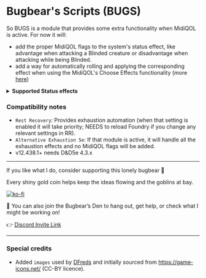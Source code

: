 # Bugbear's Scripts (BUGS)
So BUGS is a module that provides some extra functionality when MidiQOL is active.
For now it will:
* add the proper MidiQOL flags to the system's status effect, like advantage when attacking a Blinded creature or disadvantage when attacking while being Blinded.
* add a way for automatically rolling and applying the corresponding effect when using the MidiQOL's Choose Effects functionality (more [here](<https://github.com/thatlonelybugbear/bugs/pull/32#issue-2993717699>))

<details>
  <summary><b>Supported Status effects</b></summary>
  
- `blinded`,
- `charmed` will try to automate:
  - fail of activities that would do damage to the Charmer
  - advantage for checks when the Charmer has the Charmed creature targeted before rolling!
- `dodging`,
- `encumbered`: when the system is set to legacy 5e rules and also `Encumbrance Tracking` set to `Variant (encumbered & heavily encumbered)`,
- `exhaustion (1-5)`: when the system is set to legacy 5e rules,
- `frightened`,
- `invisible`,
- `paralyzed`,
- `petrified`,
- `poisoned`,
- `prone`,
- `restrained`,
- `silenced`: Forces spells with V component to fail. You can create an Active Effect with `flags.midi-qol.fail.spell.vocal | Override | false | 20` which will cancel it out (think Subtle spell),
- `stunned`,
- `unconscious`.
</details>

### Compatibility notes
- `Rest Recovery`: Provides exhaustion automation (when that setting is enabled it will take priority; NEEDS to reload Foundry if you change any relevant settings in RR).
- `Alternative Exhaustion 5e`: If that module is active, it will handle all the exhaustion effects and no MidiQOL flags will be added.
- v12.438.1+ needs D&D5e 4.3.x

<hr>
If you like what I do, consider supporting this lonely bugbear 🐾

Every shiny gold coin helps keep the ideas flowing and the goblins at bay.

[![ko-fi](https://ko-fi.com/img/githubbutton_sm.svg)](https://ko-fi.com/thatlonelybugbear)

🏰 You can also join the Bugbear’s Den to hang out, get help, or check what I might be working on!

👉 [Discord Invite Link](<https://discord.gg/KYb74fcsBt>)
<hr>

### Special credits
- Added `images` used by [DFreds](https://github.com/DFreds) and initially sourced from https://game-icons.net/ (CC-BY licence).

